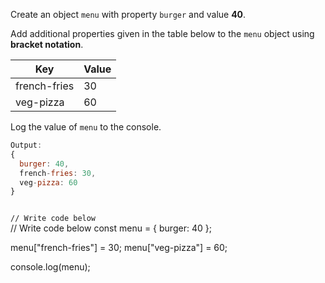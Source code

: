 Create an object `menu`
with property `burger`
and value **40**.

Add additional properties
given in the table below
to the `menu` object using
**bracket notation**.

| Key           | Value      |
| ------------- | ---------- |
| french-fries  | 30         |
| veg-pizza     | 60         |

Log the value of `menu` to
the console.
```js
Output:
{
  burger: 40,
  french-fries: 30,
  veg-pizza: 60
}
```
<codeblock language="javascript" type="exercise" testMode="fixedInput">
<code>
// Write code below
</code>
<solution>
// Write code below
const menu = {
  burger: 40
};

menu["french-fries"] = 30;
menu["veg-pizza"] = 60;

console.log(menu);
</solution>
</codeblock>
